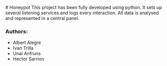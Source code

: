 #   H o n e y p o t 
 This project has been fully developed using python. It sets up several listening services and logs every interaction. All data is analysed and represented in a central panel.

### Authors:

- Albert Alegre
- Ivan Trilla
- Unai Anfruns
- Hector Sarrion

